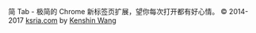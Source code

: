 简 Tab - 极简的 Chrome 新标签页扩展，望你每次打开都有好心情。 © 2014-2017 [ksria.com](http://ksria.com/simptab) by [Kenshin Wang](http://kenshin.wang/)
